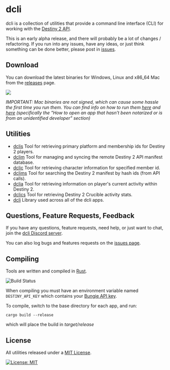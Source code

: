 # dcli

dcli is a collection of utilities that provide a command line interface (CLI) for working with the [Destiny 2 API](https://github.com/Bungie-net/api).

This is an early alpha release, and there will probably be a lot of changes / refactoring. If you run into any issues, have any ideas, or just think something can be done better, please post in [issues](https://github.com/mikechambers/dcli/issues).

## Download

You can download the latest binaries for Windows, Linux and x86_64 Mac from the [releases](https://github.com/mikechambers/dcli-gha/releases/latest) page.

[![](https://img.shields.io/github/v/release/mikechambers/dcli?style=social)](https://github.com/mikechambers/dcli-gha/releases/latest)

*IMPORTANT: Mac binaries are not signed, which can cause some hassle the first time you run them. You can find info on how to run them [here](https://support.apple.com/guide/mac-help/open-a-mac-app-from-an-unidentified-developer-mh40616/mac) and [here](https://support.apple.com/en-us/HT202491) (specifically the "How to open an app that hasn’t been notarized or is from an unidentified developer" section)*

## Utilities
* [dclis](https://github.com/mikechambers/dcli/tree/main/src/dclis) Tool for retrieving primary platform and membership ids for Destiny 2 players.
* [dclim](https://github.com/mikechambers/dcli/tree/main/src/dclim) Tool for managing and syncing the remote Destiny 2 API manifest database.
* [dclic](https://github.com/mikechambers/dcli/tree/main/src/dclic) Tool for retrieving character information for specified member id.
* [dclims](https://github.com/mikechambers/dcli/tree/main/src/dclims) Tool for searching the Destiny 2 manifest by hash ids (from API calls).
* [dclia](https://github.com/mikechambers/dcli/tree/main/src/dclia) Tool for retrieving information on player's current activity within Destiny 2.
* [dclics](https://github.com/mikechambers/dcli/tree/main/src/dclics) Tool for retrieving Destiny 2 Crucible activity stats.
* [dcli](https://github.com/mikechambers/dcli/tree/main/src/dcli) Library used across all of the dcli apps.

## Questions, Feature Requests, Feedback

If you have any questions, feature requests, need help, or just want to chat, join the [dcli Discord server](https://discord.gg/2Y8bV2Mq3p).

You can also log bugs and features requests on the [issues page](https://github.com/mikechambers/dcli/issues).

## Compiling

Tools are written and compiled in [Rust](https://www.rust-lang.org/).

![Build Status](https://github.com/mikechambers/dcli/workflows/dcli/badge.svg)

When compiling you must have an environment variable named `DESTINY_API_KEY` which contains your [Bungie API key](https://www.bungie.net/en/Application).

To compile, switch to the base directory for each app, and run:

```
cargo build --release
```

which will place the build in *target/release*

## License

All utilities released under a [MIT License](LICENSE.md).

[![License: MIT](https://img.shields.io/badge/License-MIT-orange.svg)](LICENSE.md)
